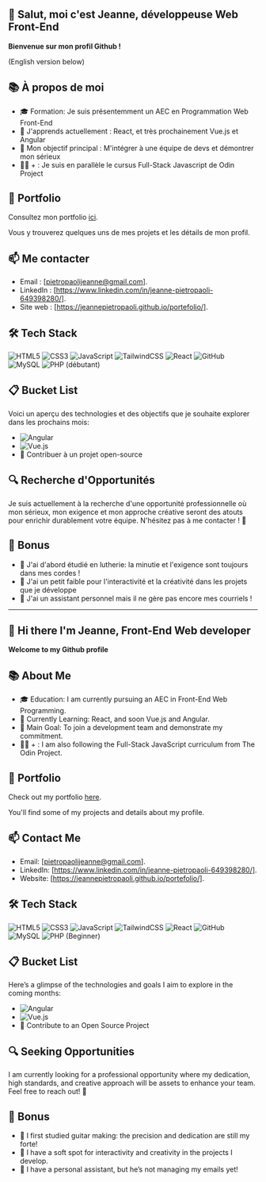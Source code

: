 ## 👋 Salut, moi c'est Jeanne, développeuse Web Front-End

**Bienvenue sur mon profil Github !**

(English version below)

## 📚 À propos de moi

- 🎓 Formation: Je suis présentemment un AEC en Programmation Web Front-End
- 🌱 J'apprends actuellement : React, et très prochainement Vue.js et Angular
- 🎯 Mon objectif principal : M'intégrer à une équipe de devs et démontrer mon sérieux
- 🧑‍💻 + : Je suis en parallèle le cursus Full-Stack Javascript de Odin Project


## 💼 Portfolio

Consultez mon portfolio [ici](https://jeannepietropaoli.github.io/portefolio/).

Vous y trouverez quelques uns de mes projets et les détails de mon profil.


## 📫 Me contacter

- Email : [pietropaolijeanne@gmail.com].
- LinkedIn : [https://www.linkedin.com/in/jeanne-pietropaoli-649398280/].
- Site web : [https://jeannepietropaoli.github.io/portefolio/].


## 🛠️ Tech Stack

![HTML5](https://img.shields.io/badge/-HTML5-E34F26?logo=html5&logoColor=white&style=flat)
![CSS3](https://img.shields.io/badge/-CSS3-1572B6?logo=css3&logoColor=white&style=flat)
![JavaScript](https://img.shields.io/badge/-JavaScript-F7DF1E?logo=javascript&logoColor=black&style=flat)
![TailwindCSS](https://img.shields.io/badge/-TailwindCSS-06B6D4?logo=tailwind-css&logoColor=white&style=flat)
![React](https://img.shields.io/badge/-React-61DAFB?logo=react&logoColor=white&style=flat)
![GitHub](https://img.shields.io/badge/-GitHub-181717?logo=github&logoColor=white&style=flat)
![MySQL](https://img.shields.io/badge/MySQL-00758F?style=flat-square&logo=mysql&logoColor=white)
![PHP (débutant)](https://img.shields.io/badge/PHP-777BB4?style=flat-square&logo=php&logoColor=white)


## 📋 Bucket List

Voici un aperçu des technologies et des objectifs que je souhaite explorer dans les prochains mois:
- ![Angular](https://img.shields.io/badge/Angular-DD0031?style=flat-square&logo=angular&logoColor=white)
- ![Vue.js](https://img.shields.io/badge/Vue.js-4FC08D?style=flat-square&logo=vue.js&logoColor=white)
- 🚀 Contribuer à un projet open-source


## 🔍 Recherche d'Opportunités


Je suis actuellement à la recherche d'une opportunité professionnelle où mon sérieux, mon exigence et mon approche créative seront des atouts pour enrichir durablement votre équipe. N'hésitez pas à me contacter ! 👋


## 🎉 Bonus


- 🎻 J'ai d'abord étudié en lutherie: la minutie et l'exigence sont toujours dans mes cordes !
- 🎨 J'ai un petit faible pour l'interactivité et la créativité dans les projets que je développe
- 🐶 J'ai un assistant personnel mais il ne gère pas encore mes courriels !


---

## 👋 Hi there I'm Jeanne, Front-End Web developer

**Welcome to my Github profile**

## 📚 About Me

- 🎓 Education: I am currently pursuing an AEC in Front-End Web Programming.
- 🌱 Currently Learning: React, and soon Vue.js and Angular.
- 🎯 Main Goal: To join a development team and demonstrate my commitment.
- 🧑‍💻 + : I am also following the Full-Stack JavaScript curriculum from The Odin Project.


## 💼 Portfolio

Check out my portfolio [here](https://jeannepietropaoli.github.io/portefolio/).

You'll find some of my projects and details about my profile.


## 📫 Contact Me

- Email: [pietropaolijeanne@gmail.com].
- LinkedIn: [https://www.linkedin.com/in/jeanne-pietropaoli-649398280/].
- Website: [https://jeannepietropaoli.github.io/portefolio/].


## 🛠️ Tech Stack

![HTML5](https://img.shields.io/badge/-HTML5-E34F26?logo=html5&logoColor=white&style=flat)
![CSS3](https://img.shields.io/badge/-CSS3-1572B6?logo=css3&logoColor=white&style=flat)
![JavaScript](https://img.shields.io/badge/-JavaScript-F7DF1E?logo=javascript&logoColor=black&style=flat)
![TailwindCSS](https://img.shields.io/badge/-TailwindCSS-06B6D4?logo=tailwind-css&logoColor=white&style=flat)
![React](https://img.shields.io/badge/-React-61DAFB?logo=react&logoColor=white&style=flat)
![GitHub](https://img.shields.io/badge/-GitHub-181717?logo=github&logoColor=white&style=flat)
![MySQL](https://img.shields.io/badge/MySQL-00758F?style=flat-square&logo=mysql&logoColor=white)
![PHP (Beginner)](https://img.shields.io/badge/PHP-777BB4?style=flat-square&logo=php&logoColor=white)


## 📋 Bucket List

Here’s a glimpse of the technologies and goals I aim to explore in the coming months:
- ![Angular](https://img.shields.io/badge/Angular-DD0031?style=flat-square&logo=angular&logoColor=white)
- ![Vue.js](https://img.shields.io/badge/Vue.js-4FC08D?style=flat-square&logo=vue.js&logoColor=white)
- 🚀 Contribute to an Open Source Project


## 🔍 Seeking Opportunities

I am currently looking for a professional opportunity where my dedication, high standards, and creative approach will be assets to enhance your team. Feel free to reach out! 👋


## 🎉 Bonus

- 🎻 I first studied guitar making: the precision and dedication are still my forte!
- 🎨 I have a soft spot for interactivity and creativity in the projects I develop.
- 🐶 I have a personal assistant, but he’s not managing my emails yet!





